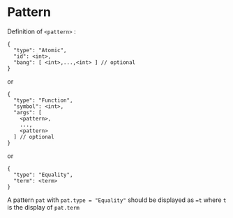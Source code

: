 # Pattern

Definition of `<pattern>` :

```
{
  "type": "Atomic",
  "id": <int>,
  "bang": [ <int>,...,<int> ] // optional
}
```
or
```
{
  "type": "Function",
  "symbol": <int>,
  "args": [
    <pattern>,
    ...,
    <pattern>
  ] // optional
}
```
or
```
{
  "type": "Equality",
  "term": <term>
}
```

A pattern `pat` with `pat.type = "Equality"` should be displayed
as `=t` where `t` is the display of `pat.term`
